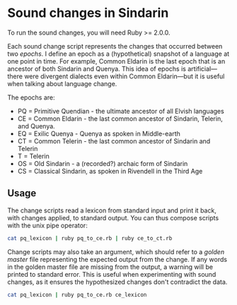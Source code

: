 # Sound changes in Sindarin

To run the sound changes, you will need Ruby >= 2.0.0.

Each sound change script represents the changes that occurred between two _epochs_. I define an epoch as a (hypothetical) snapshot of a language at one point in time. For example, Common Eldarin is the last epoch that is an ancestor of both Sindarin and Quenya. This idea of epochs is artificial—there were divergent dialects even within Common Eldarin—but it is useful when talking about language change.

The epochs are:

* PQ = Primitive Quendian - the ultimate ancestor of all Elvish languages
* CE = Common Eldarin - the last common ancestor of Sindarin, Telerin, and Quenya.
* EQ = Exilic Quenya - Quenya as spoken in Middle-earth
* CT = Common Telerin - the last common ancestor of Sindarin and Telerin
* T = Telerin
* OS = Old Sindarin - a (recorded?) archaic form of Sindarin
* CS = Classical Sindarin, as spoken in Rivendell in the Third Age

## Usage

The change scripts read a lexicon from standard input and print it back, with changes applied, to standard output. You can thus compose scripts with the unix pipe operator:

```bash
cat pq_lexicon | ruby pq_to_ce.rb | ruby ce_to_ct.rb
```

Change scripts may also take an argument, which should refer to a _golden master_ file representing the expected output from the change. If any words in the golden master file are missing from the output, a warning will be printed to standard error. This is useful when experimenting with sound changes, as it ensures the hypothesized changes don't contradict the data.

```bash
cat pq_lexicon | ruby pq_to_ce.rb ce_lexicon
```
